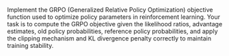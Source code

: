 Implement the GRPO (Generalized Relative Policy Optimization) objective function used to optimize policy parameters in reinforcement learning. Your task is to compute the GRPO objective given the likelihood ratios, advantage estimates, old policy probabilities, reference policy probabilities, and apply the clipping mechanism and KL divergence penalty correctly to maintain training stability.
